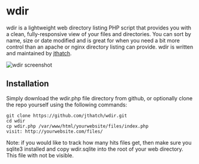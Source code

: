 wdir
================

wdir is a lightweight web directory listing PHP script that provides you with a clean, fully-responsive view of your files and directories. You can sort by name, size or date modified and is great for when you need a bit more control than an apache or nginx directory listing can provide. wdir is written and maintained by [jthatch](https://github.com/jthatch).

![wdir screenshot](http://wireside.co.uk/wdir-screenshot.png)

## Installation
Simply download the wdir.php file directory from github, or optionally clone the repo yourself using the following commands: 
```
git clone https://github.com/jthatch/wdir.git  
cd wdir
cp wdir.php /var/www/html/yourwebsite/files/index.php
visit: http://yourwebsite.com/files/
```

Note: if you would like to track how many hits files get, then make sure you sqlite3 installed and copy wdir.sqlite into the root of your web directory. This file with not be visible.
